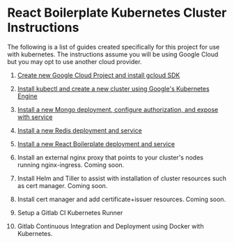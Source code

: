 # React Boilerplate Kubernetes Cluster Instructions

The following is a list of guides created specifically for this project for use with kubernetes. The instructions assume you will be using Google Cloud but you may opt to use another cloud provider.

1.  [Create new Google Cloud Project and install gcloud SDK](https://github.com/hutchgrant/react-boilerplate/blob/master/docs/k8s-google-cloud-starter-tutorial.md)

2.  [Install kubectl and create a new cluster using Google's Kubernetes Engine](https://github.com/hutchgrant/react-boilerplate/blob/master/docs/k8s-google-kubernetes-starter-tutorial.md)

3.  [Install a new Mongo deployment, configure authorization, and expose with service](https://github.com/hutchgrant/react-boilerplate/blob/master/docs/k8s-mongo-install-guide.md)

4.  [Install a new Redis deployment and service](https://github.com/hutchgrant/react-boilerplate/blob/master/docs/k8s-redis-install-guide.md)

5.  [Install a new React Boilerplate deployment and service](https://github.com/hutchgrant/react-boilerplate/blob/master/docs/k8s-react-boilerplate-install-guide.md)

6.  Install an external nginx proxy that points to your cluster's nodes running nginx-ingress. Coming soon.

7.  Install Helm and Tiller to assist with installation of cluster resources such as cert manager. Coming soon.

8.  Install cert manager and add certificate+issuer resources. Coming soon.

9.  Setup a Gitlab CI Kubernetes Runner

10. Gitlab Continuous Integration and Deployment using Docker with Kubernetes.
